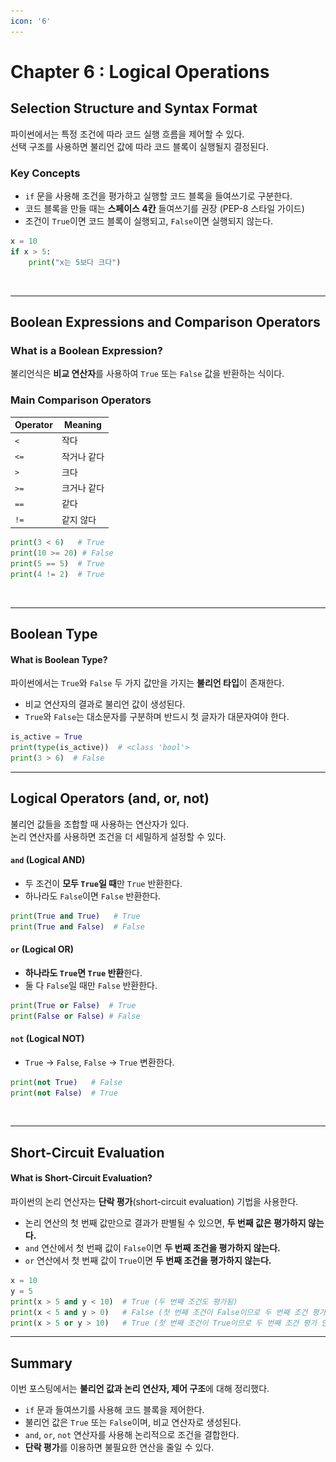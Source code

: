 ```yaml
---
icon: '6'
---
```


# Chapter 6 : Logical Operations

## Selection Structure and Syntax Format

파이썬에서는 특정 조건에 따라 코드 실행 흐름을 제어할 수 있다. \
선택 구조를 사용하면 불리언 값에 따라 코드 블록이 실행될지 결정된다.

### Key Concepts

* `if` 문을 사용해 조건을 평가하고 실행할 코드 블록을 들여쓰기로 구분한다.
* 코드 블록을 만들 때는 **스페이스 4칸** 들여쓰기를 권장 (PEP-8 스타일 가이드)
* 조건이 `True`이면 코드 블록이 실행되고, `False`이면 실행되지 않는다.

```python
x = 10
if x > 5:
    print("x는 5보다 크다")
```

<figure><img src="../../../.gitbook/assets/스크린샷 2025-03-12 오후 8.36.17 (1).png" alt=""><figcaption></figcaption></figure>

***

## Boolean Expressions and Comparison Operators

### What is a Boolean Expression?

불리언식은 **비교 연산자**를 사용하여 `True` 또는 `False` 값을 반환하는 식이다.

### Main Comparison Operators

| Operator | Meaning |
| -------- | ------- |
| `<`      | 작다      |
| `<=`     | 작거나 같다  |
| `>`      | 크다      |
| `>=`     | 크거나 같다  |
| `==`     | 같다      |
| `!=`     | 같지 않다   |

```python
print(3 < 6)   # True
print(10 >= 20) # False
print(5 == 5)  # True
print(4 != 2)  # True
```

<figure><img src="../../../.gitbook/assets/스크린샷 2025-03-12 오후 8.37.18.png" alt=""><figcaption></figcaption></figure>

***

## Boolean Type

#### What is Boolean Type?

파이썬에서는 `True`와 `False` 두 가지 값만을 가지는 **불리언 타입**이 존재한다.

* 비교 연산자의 결과로 불리언 값이 생성된다.
* `True`와 `False`는 대소문자를 구분하며 반드시 첫 글자가 대문자여야 한다.

```python
is_active = True
print(type(is_active))  # <class 'bool'>
print(3 > 6)  # False
```

***

## Logical Operators (and, or, not)

불리언 값들을 조합할 때 사용하는 연산자가 있다. \
논리 연산자를 사용하면 조건을 더 세밀하게 설정할 수 있다.

#### `and` (Logical AND)

* 두 조건이 **모두 `True`일 때**만 `True` 반환한다.
* 하나라도 `False`이면 `False` 반환한다.

```python
print(True and True)   # True
print(True and False)  # False
```



#### `or` (Logical OR)

* **하나라도 `True`면 `True` 반환**한다.
* 둘 다 `False`일 때만 `False` 반환한다.

```python
print(True or False)  # True
print(False or False) # False
```



#### `not` (Logical NOT)

* `True` → `False`, `False` → `True` 변환한다.

```python
print(not True)   # False
print(not False)  # True
```

<figure><img src="../../../.gitbook/assets/스크린샷 2025-03-12 오후 8.40.10.png" alt=""><figcaption></figcaption></figure>

***

## Short-Circuit Evaluation

#### What is Short-Circuit Evaluation?

파이썬의 논리 연산자는 **단락 평가**(short-circuit evaluation) 기법을 사용한다.

* 논리 연산의 첫 번째 값만으로 결과가 판별될 수 있으면, **두 번째 값은 평가하지 않는다.**
* `and` 연산에서 첫 번째 값이 `False`이면 **두 번째 조건을 평가하지 않는다.**
* `or` 연산에서 첫 번째 값이 `True`이면 **두 번째 조건을 평가하지 않는다.**

```python
x = 10
y = 5
print(x > 5 and y < 10)  # True (두 번째 조건도 평가됨)
print(x < 5 and y > 0)   # False (첫 번째 조건이 False이므로 두 번째 조건 평가 안 함)
print(x > 5 or y > 10)   # True (첫 번째 조건이 True이므로 두 번째 조건 평가 안 함)
```



***

## Summary

이번 포스팅에서는 **불리언 값과 논리 연산자, 제어 구조**에 대해 정리했다.

* `if` 문과 들여쓰기를 사용해 코드 블록을 제어한다.
* 불리언 값은 `True` 또는 `False`이며, 비교 연산자로 생성된다.
* `and`, `or`, `not` 연산자를 사용해 논리적으로 조건을 결합한다.
* **단락 평가**를 이용하면 불필요한 연산을 줄일 수 있다.
